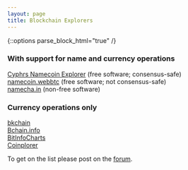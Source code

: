 ```yaml
---
layout: page
title: Blockchain Explorers
---
```


{::options parse_block_html="true" /}

### With support for name and currency operations

[Cyphrs Namecoin Explorer](https://namecoin.cyphrs.com/) (free software; consensus-safe)<br>
[namecoin.webbtc](https://namecoin.webbtc.com/) (free software; not consensus-safe)<br>
[namecha.in](https://namecha.in/) (non-free software)<br>

### Currency operations only

[bkchain](https://bkchain.org/nmc)<br>
[Bchain.info](https://bchain.info/NMC/)<br>
[BitInfoCharts](https://bitinfocharts.com/de/namecoin/explorer/)<br>
[Coinplorer](https://coinplorer.com/NMC)

To get on the list please post on the [forum](https://forum.namecoin.org).
